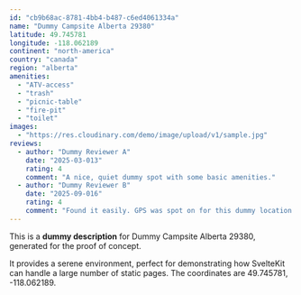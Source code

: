 ```yaml
---
id: "cb9b68ac-8781-4bb4-b487-c6ed4061334a"
name: "Dummy Campsite Alberta 29380"
latitude: 49.745781
longitude: -118.062189
continent: "north-america"
country: "canada"
region: "alberta"
amenities:
  - "ATV-access"
  - "trash"
  - "picnic-table"
  - "fire-pit"
  - "toilet"
images:
  - "https://res.cloudinary.com/demo/image/upload/v1/sample.jpg"
reviews:
  - author: "Dummy Reviewer A"
    date: "2025-03-013"
    rating: 4
    comment: "A nice, quiet dummy spot with some basic amenities."
  - author: "Dummy Reviewer B"
    date: "2025-09-016"
    rating: 4
    comment: "Found it easily. GPS was spot on for this dummy location."
---
```


This is a **dummy description** for Dummy Campsite Alberta 29380, generated for the proof of concept.

It provides a serene environment, perfect for demonstrating how SvelteKit can handle a large number of static pages. The coordinates are 49.745781, -118.062189.
